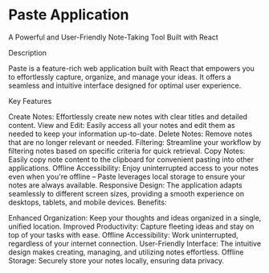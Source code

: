 # Paste Application

A Powerful and User-Friendly Note-Taking Tool Built with React

Description

Paste is a feature-rich web application built with React that empowers you to effortlessly capture, organize, and manage your ideas. It offers a seamless and intuitive interface designed for optimal user experience.

Key Features

Create Notes: Effortlessly create new notes with clear titles and detailed content.
View and Edit: Easily access all your notes and edit them as needed to keep your information up-to-date.
Delete Notes: Remove notes that are no longer relevant or needed.
Filtering: Streamline your workflow by filtering notes based on specific criteria for quick retrieval.
Copy Notes: Easily copy note content to the clipboard for convenient pasting into other applications.
Offline Accessibility: Enjoy uninterrupted access to your notes even when you're offline – Paste leverages local storage to ensure your notes are always available.
Responsive Design: The application adapts seamlessly to different screen sizes, providing a smooth experience on desktops, tablets, and mobile devices.
Benefits:

Enhanced Organization: Keep your thoughts and ideas organized in a single, unified location.
Improved Productivity: Capture fleeting ideas and stay on top of your tasks with ease.
Offline Accessibility: Work uninterrupted, regardless of your internet connection.
User-Friendly Interface: The intuitive design makes creating, managing, and utilizing notes effortless.
Offline Storage: Securely store your notes locally, ensuring data privacy.
